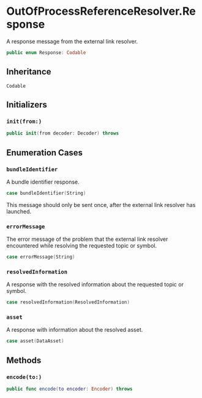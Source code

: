 # OutOfProcessReferenceResolver.Response

A response message from the external link resolver.

``` swift
public enum Response: Codable 
```

## Inheritance

`Codable`

## Initializers

### `init(from:)`

``` swift
public init(from decoder: Decoder) throws 
```

## Enumeration Cases

### `bundleIdentifier`

A bundle identifier response.

``` swift
case bundleIdentifier(String)
```

This message should only be sent once, after the external link resolver has launched.

### `errorMessage`

The error message of the problem that the external link resolver encountered while resolving the requested topic or symbol.

``` swift
case errorMessage(String)
```

### `resolvedInformation`

A response with the resolved information about the requested topic or symbol.

``` swift
case resolvedInformation(ResolvedInformation)
```

### `asset`

A response with information about the resolved asset.

``` swift
case asset(DataAsset)
```

## Methods

### `encode(to:)`

``` swift
public func encode(to encoder: Encoder) throws 
```
